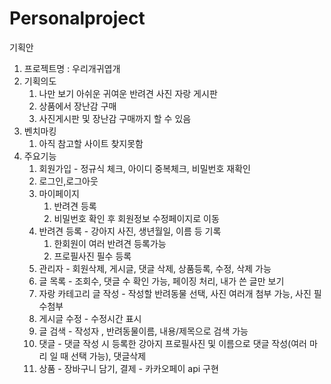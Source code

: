 # Personalproject
기획안

1. 프로젝트명 : 우리개귀엽개
2. 기획의도
   1. 나만 보기 아쉬운 귀여운 반려견 사진 자랑 게시판
   2. 상품에서 장난감 구매
   3. 사진게시판 및 장난감 구매까지 할 수 있음
3. 벤치마킹
   1. 아직 참고할 사이트 찾지못함
4. 주요기능
   1. 회원가입 - 정규식 체크, 아이디 중복체크, 비밀번호 재확인
   2. 로그인,로그아웃 
   3. 마이페이지
       1. 반려견 등록
       2. 비밀번호 확인 후 회원정보 수정페이지로 이동
   4. 반려견 등록 - 강아지 사진, 생년월일, 이름 등 기록
      1. 한회원이 여러 반려견 등록가능
      2. 프로필사진 필수 등록
   5. 관리자 - 회원삭제, 게시글, 댓글 삭제, 상품등록, 수정, 삭제 가능
   6. 글 목록 - 조회수, 댓글 수 확인 가능, 페이징 처리, 내가 쓴 글만 보기
   7. 자랑 카테고리 글 작성 - 작성할 반려동물 선택, 사진 여러개 첨부 가능, 사진 필수첨부
   8. 게시글 수정 - 수정시간 표시
   9. 글 검색 - 작성자 , 반려동물이름, 내용/제목으로 검색 가능
   10. 댓글 - 댓글 작성 시 등록한 강아지 프로필사진 및 이름으로 댓글 작성(여러 마리 일 때 선택 가능), 댓글삭제
   11. 상품 - 장바구니 담기, 결제 - 카카오페이 api 구현
  
